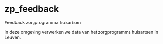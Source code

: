 # zp_feedback
Feedback zorgprogramma huisartsen

In deze omgeving verwerken we data van het zorgprogramma huisartsen in Leuven.